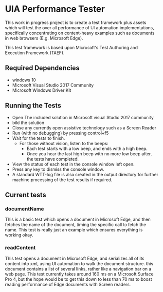 # UIA Performance Tester

This work in progress project is to create a test framework plus assets which will test the over all performance of UI automation implementations, specifically concentrating on content-heavy examples such as documents in web browsers (E.g. Microsoft Edge).

This test framework is based upon Microsoft's Test Authoring and Execution Framework (TAEF).

## Required Dependencies
* windows 10
* Microsoft Visual Studio 2017 Community
* Microsoft Windows Driver Kit

## Running the Tests
* Open The included solution in Microsoft visual Studio 2017 community
* bild the solution
* Close any currently open assistive technology such as a Screen Reader
* Run (with no debugging) by pressing control+f5
 * Wait for the tests to finish.
	* For those without vision, listen to the beeps:
		* Each test starts with a low beep, and ends with a high beep.
		* Once you hear the last high beep with no more low beep after, the tests have completed.
* View the status of each test in the console window left open.
* Press any key to dismiss the console window.
* A standard WTT-log file is also created in the output directory for further machine processing of the test results if required.
 
 ## Current tests
 ### documentName
 This is a basic test which opens a document in Microsoft Edge, and then fetches the name of the document, timing the specific call to fetch the name.
This test is really just an example which ensures everything is working okay.

### readContent
This test opens a document in Microsoft Edge, and serializes all of its content into xml, using UI automation to walk the document structure.
 this document contains a list of several links, rather like a navigation bar on a web page.
 This test currently takes around 160 ms on a Microsoft Surface Pro 4, but the hope would be to get this down to less than 70 ms to boost reading performance of Edge documents with Screen readers.
 